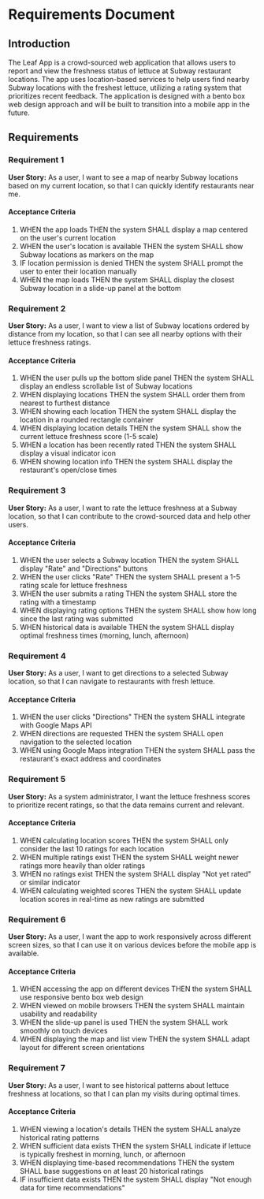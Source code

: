 # Requirements Document

## Introduction

The Leaf App is a crowd-sourced web application that allows users to report and view the freshness status of lettuce at Subway restaurant locations. The app uses location-based services to help users find nearby Subway locations with the freshest lettuce, utilizing a rating system that prioritizes recent feedback. The application is designed with a bento box web design approach and will be built to transition into a mobile app in the future.

## Requirements

### Requirement 1

**User Story:** As a user, I want to see a map of nearby Subway locations based on my current location, so that I can quickly identify restaurants near me.

#### Acceptance Criteria

1. WHEN the app loads THEN the system SHALL display a map centered on the user's current location
2. WHEN the user's location is available THEN the system SHALL show Subway locations as markers on the map
3. IF location permission is denied THEN the system SHALL prompt the user to enter their location manually
4. WHEN the map loads THEN the system SHALL display the closest Subway location in a slide-up panel at the bottom

### Requirement 2

**User Story:** As a user, I want to view a list of Subway locations ordered by distance from my location, so that I can see all nearby options with their lettuce freshness ratings.

#### Acceptance Criteria

1. WHEN the user pulls up the bottom slide panel THEN the system SHALL display an endless scrollable list of Subway locations
2. WHEN displaying locations THEN the system SHALL order them from nearest to furthest distance
3. WHEN showing each location THEN the system SHALL display the location in a rounded rectangle container
4. WHEN displaying location details THEN the system SHALL show the current lettuce freshness score (1-5 scale)
5. WHEN a location has been recently rated THEN the system SHALL display a visual indicator icon
6. WHEN showing location info THEN the system SHALL display the restaurant's open/close times

### Requirement 3

**User Story:** As a user, I want to rate the lettuce freshness at a Subway location, so that I can contribute to the crowd-sourced data and help other users.

#### Acceptance Criteria

1. WHEN the user selects a Subway location THEN the system SHALL display "Rate" and "Directions" buttons
2. WHEN the user clicks "Rate" THEN the system SHALL present a 1-5 rating scale for lettuce freshness
3. WHEN the user submits a rating THEN the system SHALL store the rating with a timestamp
4. WHEN displaying rating options THEN the system SHALL show how long since the last rating was submitted
5. WHEN historical data is available THEN the system SHALL display optimal freshness times (morning, lunch, afternoon)

### Requirement 4

**User Story:** As a user, I want to get directions to a selected Subway location, so that I can navigate to restaurants with fresh lettuce.

#### Acceptance Criteria

1. WHEN the user clicks "Directions" THEN the system SHALL integrate with Google Maps API
2. WHEN directions are requested THEN the system SHALL open navigation to the selected location
3. WHEN using Google Maps integration THEN the system SHALL pass the restaurant's exact address and coordinates

### Requirement 5

**User Story:** As a system administrator, I want the lettuce freshness scores to prioritize recent ratings, so that the data remains current and relevant.

#### Acceptance Criteria

1. WHEN calculating location scores THEN the system SHALL only consider the last 10 ratings for each location
2. WHEN multiple ratings exist THEN the system SHALL weight newer ratings more heavily than older ratings
3. WHEN no ratings exist THEN the system SHALL display "Not yet rated" or similar indicator
4. WHEN calculating weighted scores THEN the system SHALL update location scores in real-time as new ratings are submitted

### Requirement 6

**User Story:** As a user, I want the app to work responsively across different screen sizes, so that I can use it on various devices before the mobile app is available.

#### Acceptance Criteria

1. WHEN accessing the app on different devices THEN the system SHALL use responsive bento box web design
2. WHEN viewed on mobile browsers THEN the system SHALL maintain usability and readability
3. WHEN the slide-up panel is used THEN the system SHALL work smoothly on touch devices
4. WHEN displaying the map and list view THEN the system SHALL adapt layout for different screen orientations

### Requirement 7

**User Story:** As a user, I want to see historical patterns about lettuce freshness at locations, so that I can plan my visits during optimal times.

#### Acceptance Criteria

1. WHEN viewing a location's details THEN the system SHALL analyze historical rating patterns
2. WHEN sufficient data exists THEN the system SHALL indicate if lettuce is typically freshest in morning, lunch, or afternoon
3. WHEN displaying time-based recommendations THEN the system SHALL base suggestions on at least 20 historical ratings
4. IF insufficient data exists THEN the system SHALL display "Not enough data for time recommendations"